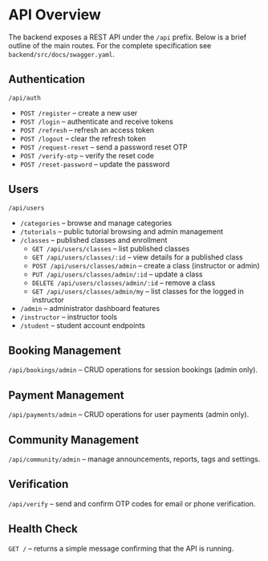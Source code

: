 # API Overview

The backend exposes a REST API under the `/api` prefix. Below is a brief outline of the main routes. For the complete specification see `backend/src/docs/swagger.yaml`.

## Authentication

`/api/auth`

- `POST /register` – create a new user
- `POST /login` – authenticate and receive tokens
- `POST /refresh` – refresh an access token
- `POST /logout` – clear the refresh token
- `POST /request-reset` – send a password reset OTP
- `POST /verify-otp` – verify the reset code
- `POST /reset-password` – update the password

## Users

`/api/users`

- `/categories` – browse and manage categories
- `/tutorials` – public tutorial browsing and admin management
- `/classes` – published classes and enrollment
  - `GET /api/users/classes` – list published classes
  - `GET /api/users/classes/:id` – view details for a published class
  - `POST /api/users/classes/admin` – create a class (instructor or admin)
  - `PUT /api/users/classes/admin/:id` – update a class
  - `DELETE /api/users/classes/admin/:id` – remove a class
  - `GET /api/users/classes/admin/my` – list classes for the logged in instructor
- `/admin` – administrator dashboard features
- `/instructor` – instructor tools
- `/student` – student account endpoints

## Booking Management

`/api/bookings/admin` – CRUD operations for session bookings (admin only).

## Payment Management

`/api/payments/admin` – CRUD operations for user payments (admin only).

## Community Management

`/api/community/admin` – manage announcements, reports, tags and settings.

## Verification

`/api/verify` – send and confirm OTP codes for email or phone verification.

## Health Check

`GET /` – returns a simple message confirming that the API is running.
